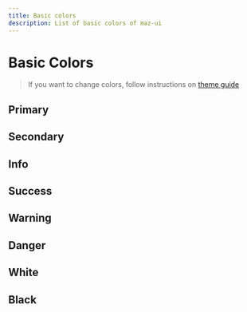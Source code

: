 ```yaml
---
title: Basic colors
description: List of basic colors of maz-ui
---
```


# Basic Colors

> If you want to change colors, follow instructions on [theme guide](/guide/theme.md)

## Primary

<ColorContainer color="primary" hex="#1e90ff" />

## Secondary

<ColorContainer color="secondary" hex="#1cd1a1" />

## Info

<ColorContainer color="info" hex="#17a2b8" />

## Success

<ColorContainer color="success" hex="#9acd32" />

## Warning

<ColorContainer color="warning" hex="#fcb731" />

## Danger

<ColorContainer color="danger" hex="#ff6d6a" />

## White

<ColorContainer color="white" hex="#fff" />

## Black

<ColorContainer color="black" hex="#000" />

